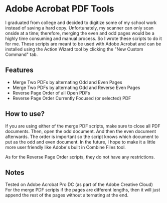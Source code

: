# Adobe Acrobat PDF Tools
I graduated from college and decided to digitize some of my school work instead of saving a hard copy. Unfortunately, my scanner can only scan onside at a time; therefore, merging the even and odd pages would be a highly time consuming and manual process. So I wrote these scripts to do it for me. These scripts are meant to be used with Adobe Acrobat and can be installed using the Action Wizard tool by clicking the "New Custom Command" tab.

## Features
* Merge Two PDFs by alternating Odd and Even Pages
* Merge Two PDFs by alternating Odd and Reverse Even Pages
* Reverse Page Order of all Open PDFs
* Reverse Page Order Currently Focused (or selected) PDF

## How to use?
If you are using either of the merge PDF scripts, make sure to close all PDF documents. Then, open the odd document. And then the even document afterwards. The order is important so the script knows which document to put as the odd and even document. In the future, I hope to make it a little more user friendly like Adobe's built in Combine Files tool.

As for the Reverse Page Order scripts, they do not have any restrictions.

## Notes
Tested on Adobe Acrobat Pro DC (as part of the Adobe Creative Cloud)\
For the merge PDF scripts if the pages are different lengths, then it will just append the rest of the pages without alternating at the end.
